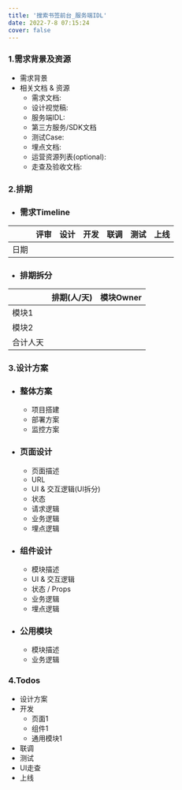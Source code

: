 ```yaml
---
title: '搜索书签前台_服务端IDL'
date: 2022-7-8 07:15:24
cover: false
---
```


### 1.需求背景及资源

- 需求背景
- 相关文档 & 资源
  - 需求文档:
  - 设计视觉稿:
  - 服务端IDL:
  - 第三方服务/SDK文档
  - 测试Case:
  - 埋点文档:
  - 运营资源列表(optional):
  - 走查及验收文档:

### 2.排期

- ### 需求Timeline

|      | 评审 | 设计 | 开发 | 联调 | 测试 | 上线 |
| ---- | ---- | ---- | ---- | ---- | ---- | ---- |
| 日期 |      |      |      |      |      |      |

- ### 排期拆分

|          | 排期(人/天) | 模块Owner |
| -------- | ----------- | --------- |
| 模块1    |             |           |
| 模块2    |             |           |
| 合计人天 |             |           |

### 3.设计方案

- ### 整体方案

  - 项目搭建
  - 部署方案
  - 监控方案

- ### 页面设计

  - 页面描述
  - URL
  - UI & 交互逻辑(UI拆分)
  - 状态
  - 请求逻辑
  - 业务逻辑
  - 埋点逻辑

- ### 组件设计

  - 模块描述
  - UI & 交互逻辑
  - 状态 / Props
  - 业务逻辑
  - 埋点逻辑

- ### 公用模块

  - 模块描述
  - 业务逻辑

### 4.Todos

- 设计方案
- 开发
  - 页面1
  - 组件1
  - 通用模块1
- 联调
- 测试
- UI走查
- 上线

## 



